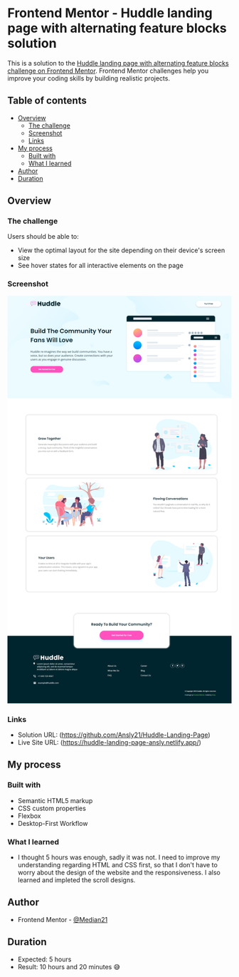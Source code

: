 # Frontend Mentor - Huddle landing page with alternating feature blocks solution

This is a solution to the [Huddle landing page with alternating feature blocks challenge on Frontend Mentor](https://www.frontendmentor.io/solutions/huddle-landing-page-challenge-8wg8N91lew). Frontend Mentor challenges help you improve your coding skills by building realistic projects. 

## Table of contents

- [Overview](#overview)
  - [The challenge](#the-challenge)
  - [Screenshot](#screenshot)
  - [Links](#links)
- [My process](#my-process)
  - [Built with](#built-with)
  - [What I learned](#what-i-learned)
- [Author](#author)
- [Duration](#duration)


## Overview

### The challenge

Users should be able to:

- View the optimal layout for the site depending on their device's screen size
- See hover states for all interactive elements on the page

### Screenshot

![](/design/completed_design.png)



### Links

- Solution URL: (https://github.com/Ansly21/Huddle-Landing-Page)
- Live Site URL: (https://huddle-landing-page-ansly.netlify.app/)

## My process

### Built with

- Semantic HTML5 markup
- CSS custom properties
- Flexbox
- Desktop-First Workflow


### What I learned
- I thought 5 hours was enough, sadly it was not. I need to improve my understanding regarding HTML and CSS first, so that I don't have to worry about the design of the website and the responsiveness. I also learned and impleted the scroll designs.


## Author

- Frontend Mentor - [@Median21](https://www.frontendmentor.io/profile/Median21)


## Duration
- Expected: 5 hours
- Result: 10 hours and 20 minutes 😅